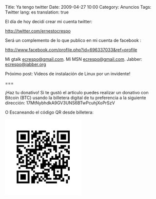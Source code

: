 Title: Ya tengo twitter
Date: 2009-04-27 10:00
Category: Anuncios
Tags: Twitter
lang: es
translation: true

El día de hoy decidí crear mi cuenta twitter:

http://twitter.com/ernestocrespo

Será un complemento de lo que publico en mi cuenta de facebook :

http://www.facebook.com/profile.php?id=696337033&ref=profile

Mi gtalk ecrespo@gmail.com.
Mi MSN ecrespo@gmail.com.
Jabber: ecrespo@jabber.org

Próximo post: Videos de instalación de Linux por un invidente!

===

¡Haz tu donativo!
Si te gustó el artículo puedes realizar un donativo con Bitcoin (BTC)
usando la billetera digital de tu preferencia a la siguiente
dirección: 17MtNybhdkA9GV3UNS6BTwPcuhjXoPrSzV

O Escaneando el código QR desde billetera:

![17MtNybhdkA9GV3UNS6BTwPcuhjXoPrSzV](./images/17MtNybhdkA9GV3UNS6BTwPcuhjXoPrSzV.png)